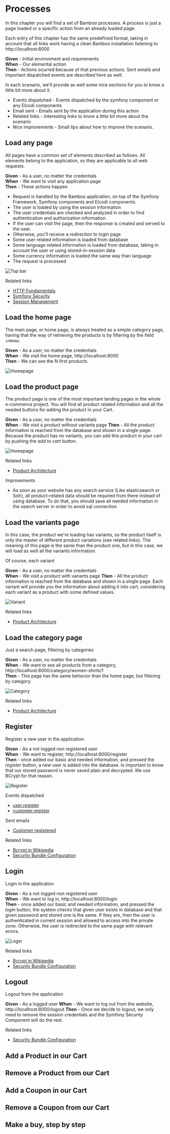 # Processes

In this chapter you will find a set of Bamboo processes. A process is just a
page loaded or a specific action from an already loaded page.

Each entry of this chapter has the same predefined format, taking in account
that all links work having a clean Bamboo installation listening to
http://localhost:8000

**Given** - Initial environment and requirements  
**When** - Our elemental action  
**Then** - Actions ocurred because of that previous actions. Sent emails and 
important dispatched events are described here as well.

In each scenario, we'll provide as well some nice sections for you to know a
little bit more about it.

* Events dispatched - Events dispatched by the symfony component or any Elcodi
components
* Email sent - Emails sent by the application during this action
* Related links - Interesting links to know a little bit more about the scenario
* Nice improvements - Small tips about how to improve the scenario.

## Load any page

All pages have a common set of elements described as follows. All elements
belong to the application, so they are applicable to all web requests.

**Given** - As a user, no matter the credentials  
**When** - We want to visit any application page  
**Then** - These actions happen  

* Request is handled by the Bamboo application, on top of the Symfony Framework,
Symfony components and Elcodi components.
* The user is loaded by using the session information
* The user credentials are checked and analyzed in order to find authentication
and authorization information.
* If the user can visit the page, then the response is created and served to the
user.
* Otherwise, you'll receive a redirection to login page
* Some user related information is loaded from database
* Some language related information is loaded from database, taking in account
the user or using stored-in-session data
* Some currency information is loaded the same way than language
* The request is processed

![Top bar](../image/top-bar.png)

Related links

* [HTTP Fundamentals](http://symfony.com/doc/current/book/http_fundamentals.html)
* [Symfony Security](http://symfony.com/doc/current/book/security.html)
* [Session Management](http://symfony.com/doc/current/components/http_foundation/sessions.html)

## Load the home page

The main page, or home page, is always treated as a simple category page, having
that the way of retrieving the products is by filtering by the field `inHome`.

**Given** - As a user, no matter the credentials  
**When** - We visit the home page, http://localhost:8000  
**Then** - We can see the N first products  

![Homepage](../image/homepage.png)

## Load the product page

The product page is one of the most important landing pages in the whole
e-commerce project. You will find all product related information and all the
needed buttons for adding the product in your Cart.

**Given** - As a user, no matter the credentials  
**When** - We visit a product without variants page
**Then** - All the product information is reached from the database and shown in
a single page. Because the product has no variants, you can add this product in
your cart by pushing the *add to cart* button.

![Homepage](../image/product.png)

Related links

- [Product Architecture](product-architecture.md)

Improvements

- As soon as your website has any search service (Like elasticsearch or Solr),
all product-related data should be required from there instead of using
database. To do that, you should save all needed information in the search
server in order to avoid sql connection

## Load the variants page

In this case, the product we're loading has variants, so the product itself is
only the master of different product variations (see related links). The meaning
of this page is the same than the product one, but in this case, we will load as
well all the variants information.

Of course, each variant

**Given** - As a user, no matter the credentials  
**When** - We visit a product with variants page
**Then** - All the product information is reached from the database and shown in
a single page. Each variant will provide you the information about adding it
into cart, considering each variant as a product with some defined values.

![Variant](../image/variant.png)

Related links

- [Product Architecture](product-architecture.md)

## Load the category page

Just a search page, filtering by categories

**Given** - As a user, no matter the credentials  
**When** - We want to see all products from a category, http://localhost:8000/category/women-shirts/1  
**Then** - This page has the same behavior than the home page, but filtering by
category.

![Category](../image/category.png)

Related links

- [Product Architecture](product-architecture.md)

## Register

Register a new user in the application.

**Given** - As a not logged non registered user  
**When** - We want to register, http://localhost:8000/register  
**Then** - once added our basic and needed information, and pressed the 
*register* button, a new user is added into the database. Is important to know
that our stored password is never saved plain and decrypted. We use BCrypt for
that reason.

![Register](../image/register.png)

Events dispatched

* [user.register](events#userregister)
* [customer.register](events#customerregister)

Sent emails

* [Customer registered]()

Related links

* [Bcrypt in Wikipedia](https://en.wikipedia.org/wiki/Bcrypt)
* [Security Bundle Configuration](http://symfony.com/doc/current/reference/configuration/security.html)


## Login

Login in the application

**Given** - As a not logged non registered user  
**When** - We want to log in, http://localhost:8000/login  
**Then** - once added our basic and needed information, and pressed the 
*login* button, the system checks that given user exists in database and that
given password and stored one is the same. If they are, then the user is
authenticated in current session and allowed to access into the private zone.
Otherwise, the user is redirected to the same page with relevant errors.

![Login](../image/login.png)

Related links

* [Bcrypt in Wikipedia](https://en.wikipedia.org/wiki/Bcrypt)
* [Security Bundle Configuration](http://symfony.com/doc/current/reference/configuration/security.html)

## Logout

Logout from the application

**Given** - As a logged user
**When** - We want to log out from the website, http://localhost:8000/logout
**Then** - Once we decide to logout, we only need to remove the session
credentials and the Symfony Security Component will do the rest.

Related links

* [Security Bundle Configuration](http://symfony.com/doc/current/reference/configuration/security.html)

## Add a Product in our Cart
## Remove a Product from our Cart
## Add a Coupon in our Cart
## Remove a Coupon from our Cart
## Make a buy, step by step
